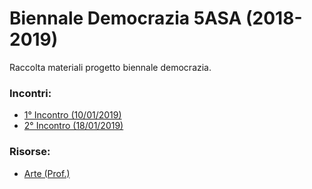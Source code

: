 # Biennale Democrazia 5ASA (2018-2019)

Raccolta materiali progetto biennale democrazia.

### Incontri:
- <a href="https://github.com/IISPrimoLeviTorino/Biennale-Democrazia-5ASA/blob/master/1%C2%B0%20Incontro/Resoconto.md">1° Incontro (10/01/2019)</a>
- <a href="https://github.com/IISPrimoLeviTorino/Biennale-Democrazia-5ASA/blob/master/2%C2%B0%20Incontro/Resoconto.md">2° Incontro (18/01/2019)</a>

### Risorse:
- <a href="https://github.com/IISPrimoLeviTorino/Biennale-Democrazia-5ASA/tree/master/Risorse%20Arte">Arte (Prof.)</a>
